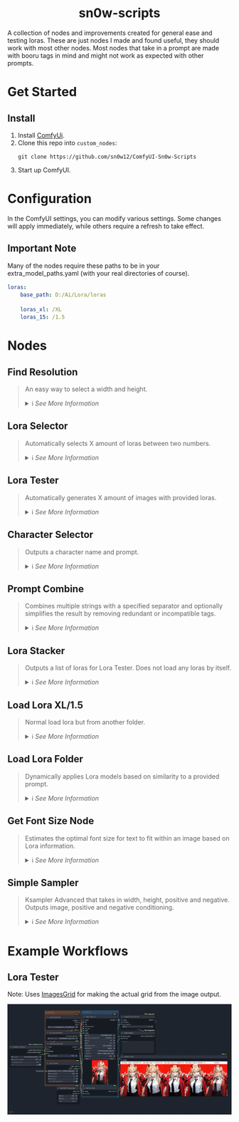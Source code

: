 <h1 align="center">
    sn0w-scripts
</h1>

A collection of nodes and improvements created for general ease and testing loras. These are just nodes I made and found useful, they should work with most other nodes. Most nodes that take in a prompt are made with booru tags in mind and might not work as expected with other prompts.

# Get Started

## Install

1. Install [ComfyUi](https://github.com/comfyanonymous/ComfyUI).
2. Clone this repo into `custom_nodes`:
    ```
    git clone https://github.com/sn0w12/ComfyUI-Sn0w-Scripts
    ```
3. Start up ComfyUI.

# Configuration

In the ComfyUI settings, you can modify various settings. Some changes will apply immediately, while others require a refresh to take effect.

## Important Note
Many of the nodes require these paths to be in your extra_model_paths.yaml (with your real directories of course).

```yaml
loras:
    base_path: D:/Ai/Lora/loras

    loras_xl: /XL
    loras_15: /1.5
```

# Nodes

## Find Resolution
> An easy way to select a width and height.
> <details>
>    <summary>ℹ️ <i>See More Information</i></summary>
>
>    - Enable flip if you want to swap the resolutions
>
>    ![Find Resolution](./imgs/find_res.png)
>    </details>

## Lora Selector
> Automatically selects X amount of loras between two numbers.
> <details>
>    <summary>ℹ️ <i>See More Information</i></summary>
>
>    - Loras have to be formatted like the default kohya_ss outputs. (lora_name-000001)
>    - Select the first lora.
>    - Select the number of the highest lora you want to test.
>    - Select the amount of loras you want to test.
>    - Outputs list of loras like this: \<lora:name:strength>
>    - Add default generation adds an extra "nothing" at the end of the list, used in Lora Tester to generate an image without the lora.
> 
>    ![Lora Selector](./imgs/lora_selector.png)
>    </details>

## Lora Tester
> Automatically generates X amount of images with provided loras.
> <details>
>    <summary>ℹ️ <i>See More Information</i></summary>
>
>    - I recommend making lora_info and add_default_generation inputs and using the outputs from the Lora Selector.
>    - Takes normal KSampler input but takes positive and negative inputs as text.
>    - Outputs a batch of images.
> 
>    ![Lora Tester](./imgs/lora_tester.png)
>    </details>

## Character Selector
> Outputs a character name and prompt.
> <details>
>    <summary>ℹ️ <i>See More Information</i></summary>
>
>    - Loads `characters.json` and outputs prompt based on it.
>    - You can create a file named `custom_characters.json` and add characters there if you want, they will be loaded with all the other characters if you format it like the `characters.json` file.
>    - If `custom_characters.json` has a character with the same name as `characters.json` it will add the custom prompt at the end of the normal one, this can be useful if you have loras that need activation tags.
> 
>    ![Character Selector](./imgs/character_selector.png)
>    </details>

## Prompt Combine
> Combines multiple strings with a specified separator and optionally simplifies the result by removing redundant or incompatible tags.
> <details>
>    <summary>ℹ️ <i>See More Information</i></summary>
>
>    - If simplify is enabled, the simplification process identifies and removes redundant tags (e.g., when a tag is fully encompassed by another, more descriptive tag) and tags incompatible with factors such as facing away, covered eyes, etc. Any tags that are in parentheses will not be removed.
>    - Simplify will also move 1girl/ 1boy to the front of the prompt to be in line with animagine 3's tagging if the option is enabled.
> 
>    ![Prompt Combine](./imgs/prompt_combine.png)
>    </details>

## Lora Stacker
> Outputs a list of loras for Lora Tester. Does not load any loras by itself.
> <details>
>    <summary>ℹ️ <i>See More Information</i></summary>
>
>    - Basically Lora Selector but manual.
>    - Specifically for the lora testers.
> 
>    ![Lora Stacker](./imgs/lora_stacker.png)
>    </details>

## Load Lora XL/1.5
> Normal load lora but from another folder.
> <details>
>    <summary>ℹ️ <i>See More Information</i></summary>
>
>    - Add these to your extra_model_paths.yaml (for example):
>    - loras_xl: C:/path/XL
>    - loras_15: C:/path/1.5
>
>    ![Load Lora](./imgs/load_lora.png)
>    ![Example](./imgs/lora_paths_example.png)
>    </details>

## Load Lora Folder
> Dynamically applies Lora models based on similarity to a provided prompt.
> <details>
>    <summary>ℹ️ <i>See More Information</i></summary>
>
>    - This node processes a given prompt to identify and apply the most similar Lora models of the tags found in the prompt.
>    - For each part of the prompt, the node calculates a distance between tags and available Lora model filenames. The max distance can be chosen in the settings.
>    - **Example folder input:** `*master_folder, subfolder1:3, -excludefolder, subfolder2`
>        - `*master_folder` specifies all paths must include `master_folder`.
>        - `subfolder1:3` indicates up to 3 models from `subfolder1` can be loaded.
>        - `-excludefolder` ensures any path containing `excludefolder` is ignored.
>        - `subfolder2` loads models from this subfolder without a numeric limit.
>    - Note: You need the loras separated into XL and 1.5 as stated in the `Important Note`.
>    - Note: Loras need to be named very similarly to the tag, with at most 5 characters different. Words in the lora filename can be separated by spaces or underscores.
>
>    ![Load Lora Folder](./imgs/load_lora_Folder.png)
>    </details>


## Get Font Size Node
> Estimates the optimal font size for text to fit within an image based on Lora information.
> <details>
>    <summary>ℹ️ <i>See More Information</i></summary>
>
>    - This node takes an image and a string, estimating the best font size to ensure that the longest piece of the string fits within the image. The approach considers the image's width and the length of the text to find a size that balances visibility and fit.
>
>    ![Get Font Size](./imgs/get_font_size.png)
>    </details>

## Simple Sampler
> Ksampler Advanced that takes in width, height, positive and negative. Outputs image, positive and negative conditioning.
> <details>
>    <summary>ℹ️ <i>See More Information</i></summary>
>
>    - Made to keep workflows more clean without latent images and text encodes.
>
>    ![Simple Sampler](./imgs/simple_sampler.png)
>    </details>

# Example Workflows
## Lora Tester
Note: Uses [ImagesGrid](https://github.com/LEv145/images-grid-comfy-plugin) for making the actual grid from the image output.

![Lora Tester](./imgs/lora_tester_workflow.png)